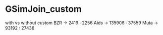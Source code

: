 # GSimJoin_custom

with vs without custom
BZR -> 2419 : 2256
Aids -> 135906 : 37559
Muta -> 93192 : 27438
